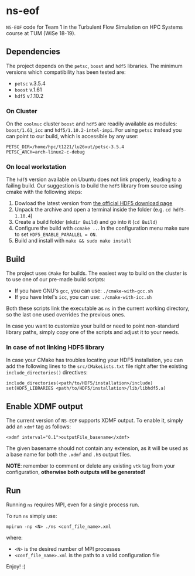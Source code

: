 # ns-eof
`NS-EOF` code for Team 1 in the Turbulent Flow Simulation on HPC Systems course at TUM (WiSe 18-19).

## Dependencies
The project depends on the `petsc`, `boost` and `hdf5` libraries. The minimum versions which compatibility has been tested are:
- `petsc` v.3.5.4
- `boost` v.1.61
- `hdf5` v.1.10.2
### On Cluster
On the `coolmuc` cluster `boost` and `hdf5` are readily available as modules: `boost/1.61_icc` and `hdf5/1.10.2-intel-impi`.
For using `petsc` instead you can point to our build, which is accessible by any user:
```
PETSC_DIR=/home/hpc/t1221/lu26xut/petsc-3.5.4
PETSC_ARCH=arch-linux2-c-debug
```
### On local workstation
The `hdf5` version available on Ubuntu does not link properly, leading to a failing build.
Our suggestion is to build the `hdf5` library from source using cmake with the following steps:
1. Dowload the latest version from [the official HDF5 download page](https://www.hdfgroup.org/downloads/hdf5/source-code/)
2. Unpack the archive and open a terminal inside the folder (e.g. `cd hdf5-1.10.4`)
3. Create a build folder (`mkdir Build`) and go into it (`cd Build`)
4. Configure the build with `ccmake ..`. In the configuration menu make sure to set `HDF5_ENABLE_PARALLEL = ON`.
5. Build and install with `make && sudo make install`

## Build
The project uses `CMake` for builds.
The easiest way to build on the cluster is to use one of our pre-made build scripts:
- If you have GNU's `gcc`, you can use: `./cmake-with-gcc.sh`
- If you have Intel's `icc`, you can use: `./cmake-with-icc.sh`

Both these scripts link the executable as `ns` in the current working directory, so the last one used overrides the previous ones.

In case you want to customize your build or need to point non-standard library paths, simply copy one of the scripts and adjust it to your needs.

### In case of not linking HDF5 library
In case your CMake has troubles locating your HDF5 installation, you can add the following lines to the `src/CMakeLists.txt` file right after the existing `include_directories()` directives:
```
include_directories(<path/to/HDF5/installation>/include)
set(HDF5_LIBRARIES <path/to/HDF5/installation>/lib/libhdf5.a)
```

## Enable XDMF output
The current version of `NS-EOF` supports XDMF output. To enable it, simply add an `xdmf` tag as follows:
```
<xdmf interval="0.1">outputFile_basename</xdmf>
```
The given basename should not contain any extension, as it will be used as a base name for both the `.xdmf` and `.h5` output files.

**NOTE**: remember to comment or delete any existing `vtk` tag from your configuration, **otherwise both outputs will be generated!**

## Run
Running `ns` requires MPI, even for a single process run.

To run `ns` simply use:
```
mpirun -np <N> ./ns <conf_file_name>.xml
```
where:
- `<N>` is the desired number of MPI processes
- `<conf_file_name>.xml` is the path to a valid configuration file

Enjoy! :)
